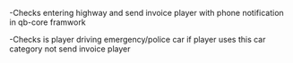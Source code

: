 -Checks entering highway and send invoice player with phone notification in qb-core framwork

-Checks is player driving emergency/police car if player uses this car category not send invoice player
